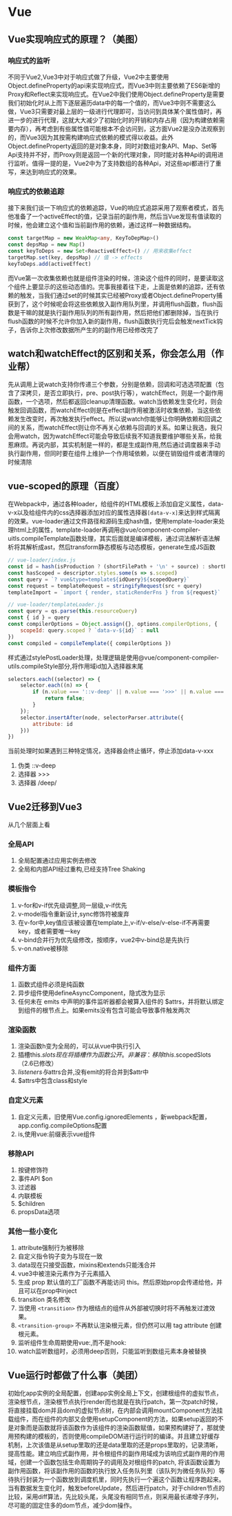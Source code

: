 # Vue

## Vue实现响应式的原理？（美图）

### 响应式的监听

不同于Vue2,Vue3中对于响应式做了升级，Vue2中主要使用Object.defineProperty的api来实现响应式，而Vue3中则主要依赖了ES6新增的Proxy和Reflect来实现响应式。在Vue2中我们使用Object.defineProperty是需要我们初始化时从上而下逐层遍历data中的每一个值的，而Vue3中则不需要这么做，Vue3只需要对最上层的一级进行代理即可，当访问到具体某个属性值时，再进一步的进行代理，这就大大减少了初始化时的开销和内存占用（因为构建依赖需要内存），再考虑到有些属性值可能根本不会访问到，这方面Vue2是没办法观察到的，而Vue3因为其按需构建响应式依赖的模式得以收益。此外Object.defineProperty返回的是对象本身，同时对数组对象API、Map、Set等Api支持并不好，而Proxy则是返回一个新的代理对象，同时能对各种Api的调用进行监听。值得一提的是，Vue2中为了支持数组的各种Api，对这些api都进行了重写，来达到响应式的效果。

### 响应式的依赖追踪

接下来我们谈一下响应式的依赖追踪，Vue的响应式追踪采用了观察者模式，首先他准备了一个activeEffect的值，记录当前的副作用，然后当Vue发现有值读取的时候，他会建立这个值和当前副作用的依赖，通过这样一种数据结构。

```ts
const targetMap = new WeakMap<any, KeyToDepMap>()
const depsMap = new Map()
const keyToDeps = new Set<ReactiveEffect>() // 用来收集effect
targetMap.set(key, depsMap) // 值 -> effects
keyToDeps.add(activeEffect)

```

而Vue第一次收集依赖也就是组件渲染的时候，渲染这个组件的同时，是要读取这个组件上要显示的这些动态值的。完事我接着往下走，上面是依赖的追踪，还有依赖的触发，当我们通过set的时候其实已经被Proxy或者Object.defineProperty捕获到了，这个时候呢会将这些依赖放入副作用队列里，并调用flush函数，flush函数是干嘛的就是执行副作用队列的所有副作用，然后把他们都删除掉，当在执行flush函数的时候不允许你加入新的副作用，flush函数执行完后会触发nextTick钩子，告诉你上次修改数据所产生的的副作用已经修改完了

## watch和watchEffect的区别和关系，你会怎么用（作业帮）

先从调用上说watch支持你传递三个参数，分别是依赖，回调和可选选项配置（包含了深拷贝，是否立即执行，pre、post执行等），watchEffect，则是一个副作用函数，一个选项，然后都返回cleanup清理函数。watch当依赖发生变化时，则会触发回调函数，而watchEffect则是在effect副作用被激活时收集依赖，当这些依赖发生改变时，再次触发执行effect。所以说watch你能够让你明确依赖和回调之间的关系，而watchEffect则让你不再关心依赖与回调的关系。如果让我选，我只会用watch，因为watchEffect可能会导致后续我不知道我要维护哪些关系，给我惹麻烦。再说内部，其实机制是一样的，都是生成副作用,然后通过调度器来手动执行副作用，但同时要在组件上维护一个作用域依赖，以便在销毁组件或者清理的时候清除

## vue-scoped的原理（百度）

在Webpack中，通过各种loader，给组件的HTML模板上添加自定义属性，data-v-x以及给组件内的css选择器添加对应的属性选择器`[data-v-x]`来达到样式隔离的效果。vue-loader通过文件路径和源码生成hash值，使用template-loader来处理html上的属性，template-loader再调用@vue/component-compiler-uitls.compileTemplate函数处理，其实后面就是编译模板，通过词法解析语法解析将其解析成ast，然后transform静态模板与动态模板，generate生成JS函数

```js
// vue-loader/index.js
const id = hash(isProduction ? (shortFilePath + '\n' + source) : shortFilePath)
const hasScoped = descriptor.styles.some(s => s.scoped)
const query = `? vue&type=template${idQuery}${scopedQuery}`
const request = templateRequest = stringifyRequest(src + query)
templateImport = `import { render, staticRenderFns } from ${request}`
```

```js
// vue-loader/templateLoader.js
const query = qs.parse(this.resourceQuery)
const { id } = query
const compilerOptions = Object.assign({}, options.compilerOptions, {
    scopeId: query.scoped ? `data-v-${id}` : null
})
const compiled = compileTemplate({ compilerOptions })
```

样式通过stylePostLoader处理，处理逻辑是使用@vue/component-compiler-utils.compileStyle部分,将作用域id加入选择器末尾

```js
selectors.each((selector) => {
    selector.each((n) => {
        if (n.value === '::v-deep' || n.value === '>>>' || n.value === '/deep/') {
            return false;
        }
    });
    selector.insertAfter(node, selectorParser.attribute({
        attribute: id
    }))
})
```

当前处理时如果遇到三种特定情况，选择器会终止循环，停止添加data-v-xxx

1. 伪类 ::v-deep  
2. 选择器 >>>  
3. 选择器 /deep/  

## Vue2迁移到Vue3

从几个层面上看

### 全局API

1. 全局配置通过应用实例去修改
2. 全局和内部API经过重构,已经支持Tree Shaking

### 模板指令

1. v-for和v-if优先级调整,同一层级,v-if优先
2. v-model指令重新设计,sync修饰符被废弃
3. 在v-for中,key值应该被设置在template上,v-if/v-else/v-else-if不再需要key，或者需要唯一key
4. v-bind合并行为优先级修改，按顺序，vue2中v-bind总是先执行
5. v-on.native被移除

### 组件方面

1. 函数式组件必须是纯函数
2. 异步组件使用defineAsyncComponent，隐式改为显示
3. 任何未在 emits 中声明的事件监听器都会被算入组件的 $attrs，并将默认绑定到组件的根节点上。如果emits没有包含可能会导致事件触发两次

### 渲染函数

1. 渲染函数h变为全局的，可以从vue中执行引入
2. 插槽this.$slots 现在将插槽作为函数公开。非兼容：移除 this.$scopedSlots（2.6已修改）
3. $listeners与$attrs合并,没有emit的将合并到$attr中
4. $attrs中包含class和style

### 自定义元素

1. 自定义元素，旧使用Vue.config.ignoredElements ，新webpack配置，app.config.compileOptions配置
2. is,使用vue:前缀表示vue组件

### 移除API

1. 按键修饰符
2. 事件API $on
3. 过滤器
4. 内联模板
5. $children
6. propsData选项

### 其他一些小变化

1. attribute强制行为被移除
2. 自定义指令钩子变为与现在一致
3. data现在只接受函数，mixins和extends只能浅合并
4. vue3中被渲染元素作为子元素插入
5. 生成 prop 默认值的工厂函数不再能访问 this。然后原始prop会传递给他，并且可以在prop中inject
6. transition 类名修改
7. 当使用 `<transition>` 作为根结点的组件从外部被切换时将不再触发过渡效果。
8. `<transition-group>` 不再默认渲染根元素，但仍然可以用 tag attribute 创建根元素。
9. 监听组件生命周期使用vue:,而不是hook:
10. watch监听数组时，必须用deep否则，只能监听到数组元素本身被替换

## Vue运行时都做了什么事（美团）

初始化app实例的全局配置，创建app实例全局上下文，创建根组件的虚拟节点，渲染根节点，渲染根节点执行render而也就是在执行patch，第一次patch时候，将直接挂载dom并且dom的虚拟节点树，在内部会调用mountComponent方法挂载组件，而在组件的内部又会使用setupComponent的方法，如果setup返回的不是对象而是函数就将该函数作为该组件的渲染函数赋值，如果预构建好了，那就使用预构建的模板的，否则使用compileDOM进行运行时的编译。并且建立好缓存机制，上次该值是从setup里取的还是data里取的还是props里取的，记录清晰，提高性能。建立响应式副作用，并令根组件的副作用域成为该响应式副作用的作用域，创建一个函数包括生命周期钩子的调用及对根组件的patch, 将该函数设置为副作用函数，将该副作用的函数的执行放入任务队列里（该队列为微任务队列）等待执行封装为一个函数放到调度机里，同时先执行一个遍这个函数让程序跑起来。当有数据发生变化时，触发beforeUpdate，然后进行patch，对于children节点的比较，采用diff算法，先比较头尾，头尾没有相同节点，则采用最长递增子序列，尽可能的固定住多的dom节点，减少dom操作。


